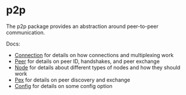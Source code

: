 # p2p

The p2p package provides an abstraction around peer-to-peer communication.

Docs:

- [Connection](https://github.com/zlyzol/tendermint-0.32.3/blob/master/docs/spec/p2p/connection.md) for details on how connections and multiplexing work
- [Peer](https://github.com/zlyzol/tendermint-0.32.3/blob/master/docs/spec/p2p/peer.md) for details on peer ID, handshakes, and peer exchange
- [Node](https://github.com/zlyzol/tendermint-0.32.3/blob/master/docs/spec/p2p/node.md) for details about different types of nodes and how they should work
- [Pex](https://github.com/zlyzol/tendermint-0.32.3/blob/master/docs/spec/reactors/pex/pex.md) for details on peer discovery and exchange
- [Config](https://github.com/zlyzol/tendermint-0.32.3/blob/master/docs/spec/p2p/config.md) for details on some config option
